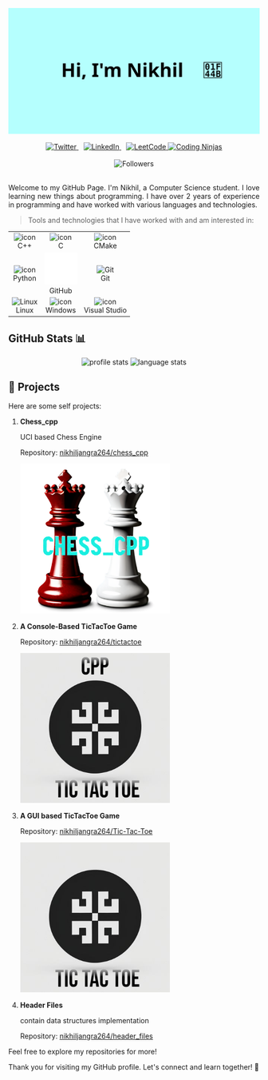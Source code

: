 ![👋 Hi there! I'm Nikhil](files/header.svg)

<div align="center">
	<a href="https://twitter.com/nikhiljangra264" style="margin-right: 10px;">
    	<img src="https://img.shields.io/badge/Twitter-%231DA1F2.svg?style=for-the-badge&logo=Twitter&logoColor=white" alt="Twitter">
	</a>
  	<a href="https://www.linkedin.com/in/nikhiljangra264/" style="margin-right: 10px;">
    	<img src="https://img.shields.io/badge/Linkedin-%231DA1F2.svg?style=for-the-badge&logo=Linkedin&logoColor=white" alt="LinkedIn">
	</a>
  	<a href="https://leetcode.com/nikhiljangra264">
    	<img src="https://img.shields.io/badge/-LeetCode-FFA116?style=for-the-badge&logo=LeetCode&logoColor=black" alt="LeetCode">
  	</a>
	<a href="https://www.naukri.com/code360/profile/NikhilJangra">
    	<img src="https://img.shields.io/badge/-Coding%20Ninjas-DD0031?style=for-the-badge&logo=Coding%20Ninjas&logoColor=white" alt="Coding Ninjas">
  	</a>
</div>

<br>

<div align="center">
  	<img src="https://img.shields.io/github/followers/nikhiljangra264.svg?style=social&label=Follow&maxAge=2592000" alt="Followers">
</div>

<br>

<p align="justify">
Welcome to my GitHub Page. I'm Nikhil, a Computer Science student. I love learning new things about programming. I have over 2 years of experience in programming and have worked with various languages and technologies.
</p>

> Tools and technologies that I have worked with and am interested in:

<table style="width: 100%;">
	<tr>
	    <td align="center">
	        <img src="https://techstack-generator.vercel.app/cpp-icon.svg" alt="icon" width="65" height="65" /><br>
	        C++
	    </td>
		<td align="center">
	        <img src="https://skillicons.dev/icons?i=c" alt="icon" width="65" height="65" /><br>
	        C
	    </td>
		<td align="center">
        	<img src="https://skillicons.dev/icons?i=cmake" alt="icon" width="65" height="65" /><br>
        	CMake
    	</td>
	</tr>
	<tr>
    	<td align="center">
      		<img src="https://techstack-generator.vercel.app/python-icon.svg" alt="icon" width="65" height="65" /><br>
        	Python
    	</td>
	    <td align="center">
	        <img src="files/github-mark-white.svg" width="65" height="65" alt="GitHub" /><br>
	        GitHub
	    </td>
	    <td align="center">
	        <img src="https://skillicons.dev/icons?i=git" width="48" height="48" alt="Git" /><br>
	        Git
	    </td>
  	</tr>
	<tr>
	    <td align="center">
        	<img src="https://skillicons.dev/icons?i=linux" width="48" height="48" alt="Linux" /><br>
        	Linux
    	</td>
		<td align="center">
        	<img src="https://skillicons.dev/icons?i=windows" alt="icon" width="65" height="65" /><br>
        	Windows
    	</td>
		<td align="center">
        	<img src="https://skillicons.dev/icons?i=visualstudio" alt="icon" width="65" height="65" /><br>
        	Visual Studio
    	</td>
  	</tr>
</table>

## GitHub Stats 📊

<div align="center">
    <img src="https://github-readme-stats.vercel.app/api?username=nikhiljangra264&theme=blue-green" alt="profile stats">
    <img src="https://github-readme-stats.vercel.app/api/top-langs/?username=nikhiljangra264&theme=blue-green" alt="language stats">
</div>

## 🌟 Projects

Here are some self projects:

1. **Chess_cpp**

	UCI based Chess Engine

   Repository: [nikhiljangra264/chess_cpp](https://github.com/nikhiljangra264/chess_cpp)

   <img src="files/chess_cpp.png" alt="UCI Chess Engine" width="300">

2. **A Console-Based TicTacToe Game**

	Repository: [nikhiljangra264/tictactoe](https://github.com/nikhiljangra264/tictactoe)
   
   	<img src="files/tic_tac_toe_cpp.png" alt="TicTacToe" width="300">

3. **A GUI based TicTacToe Game**

   	Repository: [nikhiljangra264/Tic-Tac-Toe](https://github.com/nikhiljangra264/Tic-Tac-Toe)

	<img src="files/tic_tac_toe_python.png" alt="TicTacToe" width="300">

4. **Header Files**

	contain data structures implementation

	Repository: [nikhiljangra264/header_files](https://github.com/nikhiljangra264/header_files)


Feel free to explore my repositories for more!

Thank you for visiting my GitHub profile. Let's connect and learn together! 🚀